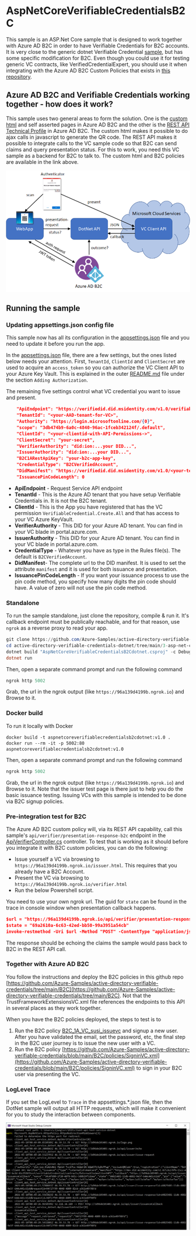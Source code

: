 # AspNetCoreVerifiableCredentialsB2C
This sample is an ASP.Net Core sample that is designed to work together with Azure AD B2C in order to have Verifiable Credentials for B2C accounts.
It is very close to the generic dotnet Verifiable Credential [sample](https://github.com/Azure-Samples/active-directory-verifiable-credentials-dotnet), but has some specific modification for B2C.
Even though you could use it for testing generic VC contracts, like VerifiedCredentialExpert, you should use it when integrating with the Azure AD B2C Custom Policies that exists in [this repository](https://github.com/Azure-Samples/active-directory-verifiable-credentials/tree/main/B2C).

## Azure AD B2C and Verifiable Credentials working together - how does it work?

This sample uses two general areas to form the solution. One is the [custom html](https://docs.microsoft.com/en-us/azure/active-directory-b2c/customize-ui-with-html?pivots=b2c-custom-policy) 
and self asserted pages in Azure AD B2C and the other is the [REST API Technical Profile](https://docs.microsoft.com/en-us/azure/active-directory-b2c/restful-technical-profile) in Azure AD B2C. 
The custom html makes it possible to do ajax calls in javascript to generate the QR code. The REST API makes it possible to integrate calls to the VC sample code so that B2C can send claims and query presentation status.
For this to work, you need this VC sample as a backend for B2C to talk to. The custom html and B2C policies are available in the link above.

![API Overview](media/api-b2c-overview.png)

## Running the sample

### Updating appsettings.json config file

This sample now has all its configuration in the [appsettings.json](appsettings.json) file and you need to update it before you run the app.

In the [appsettings.json](appsettings.json) file, there are a few settings, but the ones listed below needs your attention.
First, `TenantId`, `ClientId` and `ClientSecret` are used to acquire an `access_token` so you can authorize the VC Client API to your Azure Key Vault.
This is explained in the outer [README.md](../README.md#adding-authorization) file under the section `Adding Authorization`. 

The remaining five settings control what VC credential you want to issue and present. 

```JSON
    "ApiEndpoint": "https://verifiedid.did.msidentity.com/v1.0/verifiableCredentials/",
    "TenantId": "<your-AAD-tenant-for-VC>",
    "Authority": "https://login.microsoftonline.com/{0}",
    "scope": "3db474b9-6a0c-4840-96ac-1fceb342124f/.default",
    "ClientId": "<your-clientid-with-API-Permissions->",
    "ClientSecret": "your-secret",
    "VerifierAuthority": "did:ion:...your DID...",
    "IssuerAuthority": "did:ion:...your DID...",
    "B2C1ARestApiKey": "your-b2c-app-key",
    "CredentialType": "B2CVerifiedAccount",
    "DidManifest": "https://verifiedid.did.msidentity.com/v1.0/<your-tenant-id-for-VC>/verifiableCredential/contracts/<your-name>",
    "IssuancePinCodeLength": 0
```
- **ApiEndpoint** - Request Service API endpoint
- **TenantId** - This is the Azure AD tenant that you have setup Verifiable Credentials in. It is not the B2C tenant.
- **ClientId** - This is the App you have registered that has the VC permission `VerifiableCredential.Create.All` and that has access to your VC Azure KeyVault.
- **VerifierAuthority** - This DID for your Azure AD tenant. You can find in your VC blade in portal.azure.com.
- **IssuerAuthority** - This DID for your Azure AD tenant. You can find in your VC blade in portal.azure.com.
- **CredentialType** - Whatever you have as type in the Rules file(s). The default is `B2CVerifiedAccount`.
- **DidManifest**- The complete url to the DID manifest. It is used to set the attribute `manifest` and it is used for both issuance and presentation.
- **IssuancePinCodeLength** - If you want your issuance process to use the pin code method, you specify how many digits the pin code should have. A value of zero will not use the pin code method.

### Standalone
To run the sample standalone, just clone the repository, compile & run it. It's callback endpoint must be publically reachable, and for that reason, use `ngrok` as a reverse proxy to read your app.

```Powershell
git clone https://github.com/Azure-Samples/active-directory-verifiable-credentials-dotnet.git
cd active-directory-verifiable-credentials-dotnet/tree/main/3-asp-net-core-api-b2c
dotnet build "AspNetCoreVerifiableCredentialsB2Cdotnet.csproj" -c Debug -o .\bin\Debug\netcoreapp3.1
dotnet run
```

Then, open a separate command prompt and run the following command

```Powershell
ngrok http 5002
```

Grab, the url in the ngrok output (like `https://96a139d4199b.ngrok.io`) and Browse to it.

### Docker build

To run it locally with Docker
```
docker build -t aspnetcoreverifiablecredentialsb2cdotnet:v1.0 .
docker run --rm -it -p 5002:80 aspnetcoreverifiablecredentialsb2cdotnet:v1.0
```

Then, open a separate command prompt and run the following command

```Powershell
ngrok http 5002
```

Grab, the url in the ngrok output (like `https://96a139d4199b.ngrok.io`) and Browse to it. Note that the issuer test page is there just to help you do the basic issuance testing. Issuing VCs with this sample is intended to be done via B2C signup policies.

### Pre-integration test for B2C

The Azure AD B2C custom policy will, via its REST API capability, call this sample's `api/verifier/presentation-response-b2c` endpoint in the [ApiVerifierController.cs](ApiVerifierController.cs) controller. 
To test that is working as it should before you integrate it with B2C custom policies, you can do the following:

- Issue yourself a VC via browsing to `https://96a139d4199b.ngrok.io/issuer.html`. This requires that you already have a B2C Account.
- Present the VC via browsing to `https://96a139d4199b.ngrok.io/verifier.html`
- Run the below Powershell script. 

You need to use your own ngrok url. The guid for `state` can be found in the trace in console window when presentation callback happens. 

```JSON
$url = "https://96a139d4199b.ngrok.io/api/verifier/presentation-response-b2c"
$state = "69a2610a-6c63-42ed-bb50-99a3951a54cb"
invoke-restmethod -Uri $url -Method "POST" -ContentType "application/json" -Body "{`"id`":`"$state`"}"
```

The response should be echoing the claims the sample would pass back to B2C in the REST API call.

### Together with Azure AD B2C
You follow the instructions and deploy the B2C policies in this github repo [https://github.com/Azure-Samples/active-directory-verifiable-credentials/tree/main/B2C](https://github.com/Azure-Samples/active-directory-verifiable-credentials/tree/main/B2C). 
Not that the TrustFrameworkExtensionsVC.xml file references the endpoints to this API in several places as they work together.

When you have the B2C policies deployed, the steps to test is to

1. Run the B2C policy [B2C_1A_VC_susi_issuevc](https://github.com/Azure-Samples/active-directory-verifiable-credentials/blob/main/B2C/policies/SignUpVCOrSignin.xml) and signup a new user. After you have validated the email, set the password, etc, the final step in the B2C user journey is to issue the new user with a VC.
1. Run the B2C policy [https://github.com/Azure-Samples/active-directory-verifiable-credentials/blob/main/B2C/policies/SigninVC.xml](https://github.com/Azure-Samples/active-directory-verifiable-credentials/blob/main/B2C/policies/SigninVC.xml) to sign in your B2C user via presenting the VC.


### LogLevel Trace

If you set the LogLevel to `Trace` in the appsettings.*.json file, then the DotNet sample will output all HTTP requests, which will make it convenient for you to study the interaction between components.

![API Overview](media/loglevel-trace.png)